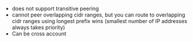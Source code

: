 - does not support transitive peering
- cannot peer overlapping cidr ranges, but you can route to overlapping cidr ranges using longest prefix wins (smallest number of IP addresses always takes priority)
- Can be cross account